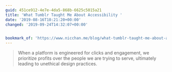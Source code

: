 ```yaml
---
guid: 451ce912-4e7e-4da5-868b-6625c5015a21
title: 'What Tumblr Taught Me About Accessibility '
date: '2019-08-16T10:21:20+00:00'
changed: '2019-09-24T14:32:07+00:00'


bookmark_of: 'https://www.nicchan.me/blog/what-tumblr-taught-me-about-accessibility/'
---
```


> When a platform is engineered for clicks and engagement, we prioritize profits over the people we are trying to serve, ultimately leading to unethical design practices.
